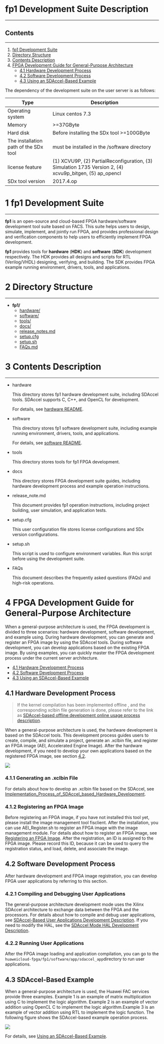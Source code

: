 # fp1 Development Suite Description

---

## Contents
-------
1. [fp1 Development Suite](#sec-1)
2. [Directory Structure](#sec-2)
3. [Contents Description](#sec-3)
4. [FPGA Development Guide for General-Purpose Architecture](#sec_3)
   * [4.1 Hardware Development Process](#sec_3_1)
   * [4.2 Software Development Process](#sec_3_2)
   * [4.3 Using an SDAccel-Based Example](#sec_3_3)


The dependency of the development suite on the user server is as follows:

| Type                                  | Description                              |
| ------------------------------------- | ---------------------------------------- |
| Operating system                      | Linux centos 7.3                         |
| Memory                                | >=37GByte                                |
| Hard disk                             | Before installing the SDx tool >=100GByte |
| The installation path of the SDx tool | must be installed in the /software directory |
| license feature                       | (1) XCVU9P, (2) PartialReconfiguration, (3) Simulation 1735 Version 2, (4) xcvu9p_bitgen, (5) ap_opencl |
| SDx tool version                      | 2017.4.op                                |

<a id="sec-1" name="sec-1"></a>
# 1 fp1 Development Suite

---

**fp1** is an open-source and cloud-based FPGA hardware/software development tool suite based on FACS. This suite helps users to design, simulate, implement, and jointly run FPGA, and provides professional design and verification components to help users to efficiently implement FPGA development.

**fp1** provides tools for **hardware** (**HDK**) and **software** (**SDK**) development respectively. The HDK provides all designs and scripts for RTL (Verilog/VHDL) designing, verifying, and building. The SDK provides FPGA example running environment, drivers, tools, and applications.

<a id="sec-2" name="sec-2"></a>

# 2 Directory Structure

---

- **fp1/**
  - [hardware/](#sec-3-1)
  - [software/](#sec-3-2)
  - [tools/](#sec-3-3)
  - [docs/](#sec-3-4)
  - [release_notes.md](#sec-3-5)
  - [setup.cfg](#sec-3-8)
  - [setup.sh](#sec-3-9)
  - [FAQs.md](#sec-3-10)

<a id="sec-3" name="sec-3"></a>

# 3 Contents Description

---

<a id="sec-3-1" name="sec-3-1"></a>

- hardware

  This directory stores fp1 hardware development suite, including SDAccel tools. SDAccel supports C, C++, and OpenCL for development.

  For details, see [hardware README](./hardware/README.md).

<a id="sec-3-2" name="sec-3-2"></a>

- software

  This directory stores fp1 software development suite, including example running environment, drivers, tools, and applications.

  For details, see [software README](./software/README.md).

<a id="sec-3-3" name="sec-3-3"></a>

- tools

  This directory stores tools for fp1 FPGA development.

<a id="sec-3-4" name="sec-3-4"></a>

- docs

  This directory stores FPGA development suite guides, including hardware development process and example operation instructions.

<a id="sec-3-5" name="sec-3-5"></a>

- release_note.md

  This document provides fp1 operation instructions, including project building, user simulation, and application tests.

<a id="sec-3-8" name="sec-3-8"></a>

- setup.cfg

  This user configuration file stores license configurations and SDx version configurations.

<a id="sec-3-9" name="sec-3-9"></a>

- setup.sh

  This script is used to configure environment variables. Run this script before using the development suite.

<a id="sec-3-10" name="sec-3-10"></a>

- FAQs

  This document describes the frequently asked questions (FAQs) and high-risk operations.

  <a name="sec_3"></a>

# 4 FPGA Development Guide for General-Purpose Architecture
When a general-purpose architecture is used, the FPGA development is divided to three scenarios: hardware development, software development, and example using. During hardware development, you can generate and register an FPGA image by using the SDAccel tools. During software development, you can develop applications based on the existing FPGA image. By using examples, you can quickly master the FPGA development process under the current server architecture.

+ [4.1 Hardware Development Process](#sec_3_1)
+ [4.2 Software Development Process](#sec_3_2)
+ [4.3 Using an SDAccel-Based Example](#sec_3_3)

<a name="sec_4_1"></a>
## 4.1 Hardware Development Process

> If the kernel compilation has been implemented offline , and the corresponding xclbin file generation is done, please refer to the link as [SDAccel-based offline development online usage process description](./docs/SDAccel-based_offline_development_online_use_process_guidance.md).

When a general-purpose architecture is used, the hardware development is based on the SDAccel tools. This development process guides users to create, compile, and simulate a project, generate an .xclbin file, and register an FPGA image (AEI, Accelerated Engine Image). After the hardware development, if you need to develop your own applications based on the registered FPGA image, see section [4.2](#sec_3_2).

![](./docs/media/SDAccel_hdk_root.jpg)

<a name="sec_3_1_1"></a>
### 4.1.1 Generating an .xclbin File
For details about how to develop an .xclbin file based on the SDAccel, see [Implementation_Process_of_SDAccel_based_Hardware_Development](./docs/Implementation_Process_of_SDAccel_based_Hardware_Development.md).

<a name="sec_3_1_2"></a>
### 4.1.2 Registering an FPGA Image
Before registering an FPGA image, if you have not installed this tool yet, please install the image management tool fisclient. After the installation, you can use AEI_Register.sh to register an FPGA image with the image management module. For details about how to register an FPGA image, see [Registering an FPGA Image](./docs/Register_an_FPGA_image_for_an_OpenCL_project.md). After the registration, an ID is assigned to the FPGA image. Please record this ID, because it can be used to query the registration status, and load, delete, and associate the image.

<a name="sec_3_2"></a>
## 4.2 Software Development Process

After hardware development and FPGA image registration, you can develop FPGA user applications by referring to this section.

<a name="sec_3_2_1"></a>
### 4.2.1 Compiling and Debugging User Applications
The general-purpose architecture development mode uses the Xilinx SDAccel architecture to exchange data between the FPGA and the processors. For details about how to compile and debug user applications, see [SDAccel-Based User Applications Development Description](./software/app/sdaccel_app/README.md).
If you need to modify the HAL, see the [SDAccel Mode HAL Development Description](./software/userspace/sdaccel/README.md).

<a name="sec_3_2_2"></a>
### 4.2.2 Running User Applications

After the FPGA image loading and application compilation, you can go to the `huaweicloud-fpga/fp1/software/app/sdaccel_app`directory to run user applications.

<a name="sec_3_3"></a>
## 4.3 SDAccel-Based Example
When a general-purpose architecture is used, the Huawei FAC services provide three examples.  Example 1 is an example of matrix multiplication using C to implement the logic algorithm. Example 2 is an example of vector addition using OpenCL C to implement the logic algorithm.Example 3 is an example of vector addition using RTL to implement the logic function. The following figure shows the SDAccel-based example operation process.

![](./docs/media/SDAccel_example.jpg)

For details, see [Using an SDAccel-Based Example](./docs/Using_an_SDAccel_based_Example.md).

